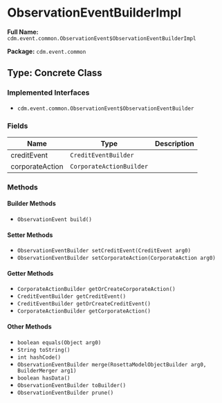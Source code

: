 # ObservationEventBuilderImpl

**Full Name:** `cdm.event.common.ObservationEvent$ObservationEventBuilderImpl`

**Package:** `cdm.event.common`

## Type: Concrete Class

### Implemented Interfaces

- `cdm.event.common.ObservationEvent$ObservationEventBuilder`

### Fields

| Name | Type | Description |
|------|------|-------------|
| creditEvent | `CreditEventBuilder` |  |
| corporateAction | `CorporateActionBuilder` |  |

### Methods

#### Builder Methods

- `ObservationEvent build()`

#### Setter Methods

- `ObservationEventBuilder setCreditEvent(CreditEvent arg0)`
- `ObservationEventBuilder setCorporateAction(CorporateAction arg0)`

#### Getter Methods

- `CorporateActionBuilder getOrCreateCorporateAction()`
- `CreditEventBuilder getCreditEvent()`
- `CreditEventBuilder getOrCreateCreditEvent()`
- `CorporateActionBuilder getCorporateAction()`

#### Other Methods

- `boolean equals(Object arg0)`
- `String toString()`
- `int hashCode()`
- `ObservationEventBuilder merge(RosettaModelObjectBuilder arg0, BuilderMerger arg1)`
- `boolean hasData()`
- `ObservationEventBuilder toBuilder()`
- `ObservationEventBuilder prune()`

